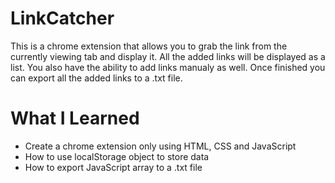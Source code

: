 # LinkCatcher
This is a chrome extension that allows you to grab the link from the currently viewing tab and display it. All the added links will be displayed as a list. You also have the ability to add links manualy as well. Once finished you can export all the added links to a .txt file.
# What I Learned
- Create a chrome extension only using HTML, CSS and JavaScript
- How to use localStorage object to store data
- How to export JavaScript array to a .txt file
